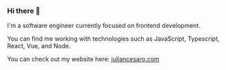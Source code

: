 ### Hi there 👋

I'm a software engineer currently focused on frontend development.

You can find me working with technologies such as JavaScript, Typescript, React, Vue, and Node.

You can check out my website here: [juliancesaro.com](https://www.juliancesaro.com)

